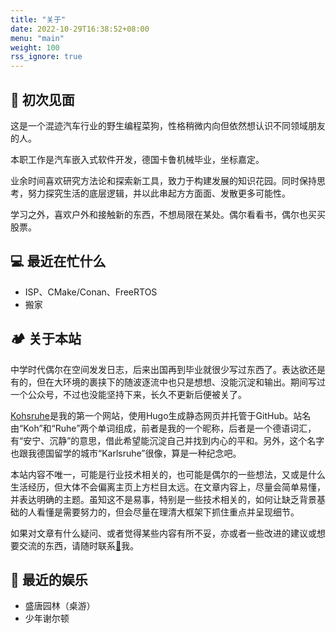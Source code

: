 ```yaml
---
title: "关于"
date: 2022-10-29T16:38:52+08:00
menu: "main"
weight: 100
rss_ignore: true
---
```


## 🖖 初次见面

这是一个混迹汽车行业的野生编程菜狗，性格稍微内向但依然想认识不同领域朋友的人。

本职工作是汽车嵌入式软件开发，德国卡鲁机械毕业，坐标嘉定。

业余时间喜欢研究方法论和探索新工具，致力于构建发展的知识花园。同时保持思考，努力探究生活的底层逻辑，并以此串起方方面面、发散更多可能性。

学习之外，喜欢户外和接触新的东西，不想局限在某处。偶尔看看书，偶尔也买买股票。

## 💻 最近在忙什么

- ISP、CMake/Conan、FreeRTOS
- 搬家

## 🏕️ 关于本站

中学时代偶尔在空间发发日志，后来出国再到毕业就很少写过东西了。表达欲还是有的，但在大环境的裹挟下的随波逐流中也只是想想、没能沉淀和输出。期间写过一个公众号，不过也没能坚持下来，长久不更新后便被关了。

[Kohsruhe](https://www.kohsruhe.com)是我的第一个网站，使用Hugo生成静态网页并托管于GitHub。站名由“Koh”和“Ruhe”两个单词组成，前者是我的一个昵称，后者是一个德语词汇，有“安宁、沉静”的意思，借此希望能沉淀自己并找到内心的平和。另外，这个名字也跟我德国留学的城市“Karlsruhe”很像，算是一种纪念吧。

本站内容不唯一，可能是行业技术相关的，也可能是偶尔的一些想法，又或是什么生活经历，但大体不会偏离主页上方栏目太远。在文章内容上，尽量会简单易懂，并表达明确的主题。虽知这不是易事，特别是一些技术相关的，如何让缺乏背景基础的人看懂是需要努力的，但会尽量在理清大框架下抓住重点并呈现细节。

如果对文章有什么疑问、或者觉得某些内容有所不妥，亦或者一些改进的建议或想要交流的东西，请随时联系[📮](mailto:leehyon@live.com)我。

## 🍿 最近的娱乐
- 盛唐园林（桌游）
- 少年谢尔顿